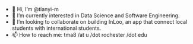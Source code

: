 - 👋 Hi, I’m @tianyi-m
- 👀 I’m currently interested in Data Science and Software Engineering.
- 💞️ I’m looking to collaborate on building InLoo, an app that connect local students with international students.
- 📫 How to reach me: tma8 /at u /dot rochester /dot edu

<!---
tianyi-m/tianyi-m is a ✨ special ✨ repository because its `README.md` (this file) appears on your GitHub profile.
You can click the Preview link to take a look at your changes.
--->
